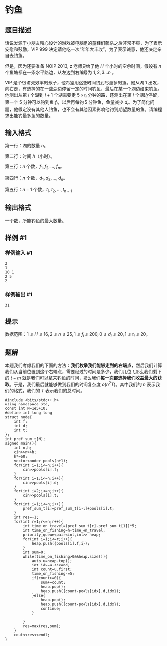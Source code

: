 # 钓鱼

## 题目描述

话说发源于小朋友精心设计的游戏被电脑组的童鞋们藐杀之后非常不爽，为了表示安慰和鼓励，VIP 999 决定请他吃一次“年年大丰收”，为了表示诚意，他还决定亲自去钓鱼。

但是，因为还要准备 NOIP 2013, z 老师只给了他 $H$ 个小时的空余时间，假设有 $n$ 个鱼塘都在一条水平路边，从左边到右编号为 $1,2,3\dots n$ 。

VIP 是个很讲究效率的孩子，他希望用这些时间钓到尽量多的鱼。他从湖 1 出发，向右走，有选择的在一些湖边停留一定的时间钓鱼，最后在某一个湖边结束钓鱼。他测出从第 $i$ 个湖到 $i+1$ 个湖需要走 $5 \times t_i$ 分钟的路，还测出在第 $i$ 个湖边停留，第一个 $5$ 分钟可以钓到鱼 $f_i$，以后再每钓 $5$ 分钟鱼，鱼量减少 $d_i$。为了简化问题，他假定没有其他人钓鱼，也不会有其他因素影响他钓到期望数量的鱼。请编程求出能钓最多鱼的数量。

## 输入格式

第一行：湖的数量 $n$。

第二行：时间 $h$（小时）。

第三行：$n$ 个数，$f_1,f_2,\dots,f_n$。

第四行：$n$ 个数，$d_1,d_2,\dots,d_n$。

第五行：$n-1$ 个数，$t_1,t_2,\dots,t_{n-1}$

## 输出格式

一个数，所能钓鱼的最大数量。

## 样例 #1

### 样例输入 #1

```
2
1
10 1
2 5
2
```

### 样例输出 #1

```
31
```

## 提示

数据范围：$1\le H \le 16,2\le n \le 25,1\le f_i\le 200,0\le d_i\le 20,1\le t_i\le 20$。

## 题解
本题我们考虑我们的下面的方法：**我们枚举我们能够走到的右端点**，然后我们计算我们从当前位置到这个右端点，需要经过的时间是多少，我们几位 $t$,那么我们剩下的 $t-m$ 就是我们可以拿来钓鱼的时间，那么我们**每一次都选择我们收益最大的获取**。于是，我们最后就能够做到我们的时间复杂度 $o(n^2T)$。其中我们的 $n$ 表示我们的格式，我们的 $T$ 表示我们的总时间。

```
#include <bits/stdc++.h>
using namespace std;
const int N=1e5+10;
#define int long long
struct node{
	int f;
	int d;
	int t;
};
int pref_sum_t[N];
signed main(){
	int n,h;
	cin>>n>>h;
	h*=60;
	vector<node> pools(n+1);
	for(int i=1;i<=n;i++){
		cin>>pools[i].f;
	}
	for(int i=1;i<=n;i++){
		cin>>pools[i].d;
	}
	for(int i=2;i<=n;i++){
		cin>>pools[i].t;
	}
	for(int i=1;i<=n;i++){
		pref_sum_t[i]=pref_sum_t[i-1]+pools[i].t;
	}
	int res=-1;
	for(int r=1;r<=n;r++){
		int time_on_travel=(pref_sum_t[r]-pref_sum_t[1])*5;
		int time_on_fishing=h-time_on_travel;
		priority_queue<pair<int,int>> heap;
		for(int i=1;i<=r;i++){
			heap.push({pools[i].f,i});
		}
		int sum=0;
		while(time_on_fishing>0&&heap.size()){
			auto u=heap.top();
			int idx=u.second;
			int count=u.first;
			time_on_fishing-=5;
			if(count>=0){
				sum+=count;
				heap.pop();
				heap.push({count-pools[idx].d,idx});
			}else{
				heap.pop();
				heap.push({count-pools[idx].d,idx});
				continue;
			}
			
		}
		res=max(res,sum);
	}
	cout<<res<<endl;
}
```